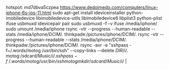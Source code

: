 hotspot: md7dbva5czpea
https://www.dedoimedo.com/computers/linux-iphone-6s-ios-11.html
sudo apt-get install ideviceinstaller python-imobiledevice libimobiledevice-utils libimobiledevice6 libplist3 python-plist ifuse usbmuxd
idevicepair pair
sudo usbmuxd -f -v
ifuse /media/iphone/
sudo umount /media/iphone
rsync -vtr --progress --human-readable --stats /media/iphone/DCIM/. thinkpade:/pictures/iphone/DCIM/.
rsync -vtr --progress --human-readable --stats /media/iphone/DCIM/. thinkpadw:/pictures/iphone/DCIM/.
rsync -avr -e "sshpass -f~/.words/motog /usr/bin/ssh" --copy-links --delete $DIR/$i/. motog:/sdcard/Music/$i/.
sshpass -f~/.words/motog /usr/bin/ssh motog mkdir /sdcard/Music/$i/
                                                                            |

